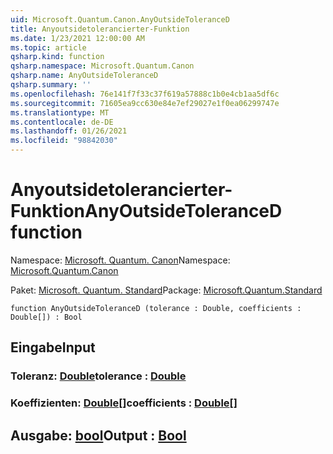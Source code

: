```yaml
---
uid: Microsoft.Quantum.Canon.AnyOutsideToleranceD
title: Anyoutsidetolerancierter-Funktion
ms.date: 1/23/2021 12:00:00 AM
ms.topic: article
qsharp.kind: function
qsharp.namespace: Microsoft.Quantum.Canon
qsharp.name: AnyOutsideToleranceD
qsharp.summary: ''
ms.openlocfilehash: 76e141f7f33c37f619a57888c1b0e4cb1aa5df6c
ms.sourcegitcommit: 71605ea9cc630e84e7ef29027e1f0ea06299747e
ms.translationtype: MT
ms.contentlocale: de-DE
ms.lasthandoff: 01/26/2021
ms.locfileid: "98842030"
---
```

# <a name="anyoutsidetoleranced-function"></a><span data-ttu-id="9e250-102">Anyoutsidetolerancierter-Funktion</span><span class="sxs-lookup"><span data-stu-id="9e250-102">AnyOutsideToleranceD function</span></span>

<span data-ttu-id="9e250-103">Namespace: [Microsoft. Quantum. Canon](xref:Microsoft.Quantum.Canon)</span><span class="sxs-lookup"><span data-stu-id="9e250-103">Namespace: [Microsoft.Quantum.Canon](xref:Microsoft.Quantum.Canon)</span></span>

<span data-ttu-id="9e250-104">Paket: [Microsoft. Quantum. Standard](https://nuget.org/packages/Microsoft.Quantum.Standard)</span><span class="sxs-lookup"><span data-stu-id="9e250-104">Package: [Microsoft.Quantum.Standard](https://nuget.org/packages/Microsoft.Quantum.Standard)</span></span>




```qsharp
function AnyOutsideToleranceD (tolerance : Double, coefficients : Double[]) : Bool
```


## <a name="input"></a><span data-ttu-id="9e250-105">Eingabe</span><span class="sxs-lookup"><span data-stu-id="9e250-105">Input</span></span>

### <a name="tolerance--double"></a><span data-ttu-id="9e250-106">Toleranz: [Double](xref:microsoft.quantum.lang-ref.double)</span><span class="sxs-lookup"><span data-stu-id="9e250-106">tolerance : [Double](xref:microsoft.quantum.lang-ref.double)</span></span>




### <a name="coefficients--double"></a><span data-ttu-id="9e250-107">Koeffizienten: [Double](xref:microsoft.quantum.lang-ref.double)[]</span><span class="sxs-lookup"><span data-stu-id="9e250-107">coefficients : [Double](xref:microsoft.quantum.lang-ref.double)[]</span></span>





## <a name="output--bool"></a><span data-ttu-id="9e250-108">Ausgabe: [bool](xref:microsoft.quantum.lang-ref.bool)</span><span class="sxs-lookup"><span data-stu-id="9e250-108">Output : [Bool](xref:microsoft.quantum.lang-ref.bool)</span></span>

